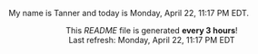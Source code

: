 My name is Tanner and today is Monday, April 22, 11:17 PM EDT.

<p align="center">This <i>README</i> file is generated <b>every 3 hours</b>!</br>Last refresh: Monday, April 22, 11:17 PM EDT<br /></p>
